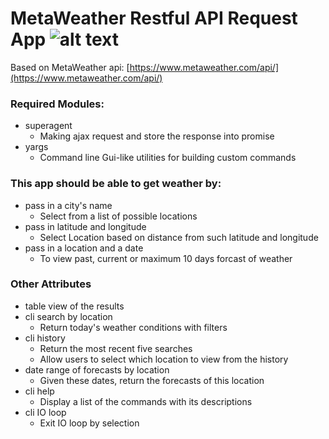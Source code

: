 # MetaWeather Restful API Request App  ![alt text](https://www.metaweather.com/static/img/weather/png/64/s.png "MetaWeather Shower logo")

Based on MetaWeather api: [https://www.metaweather.com/api/](https://www.metaweather.com/api/)

### Required Modules:
* superagent 
   - Making ajax request and store the response into promise
* yargs
   - Command line Gui-like utilities for building custom commands

### This app should be able to get weather by:
* pass in a city's name
   - Select from a list of possible locations
* pass in latitude and longitude
   - Select Location based on distance from such latitude and longitude
* pass in a location and a date
   - To view past, current or maximum 10 days forcast of weather

### Other Attributes
* table view of the results
* cli search by location
    - Return today's weather conditions with filters
* cli history
    - Return the most recent five searches
    - Allow users to select which location to view from the history
* date range of forecasts by location
    - Given these dates, return the forecasts of this location
* cli help
    - Display a list of the commands with its descriptions
* cli IO loop
    - Exit IO loop by selection
